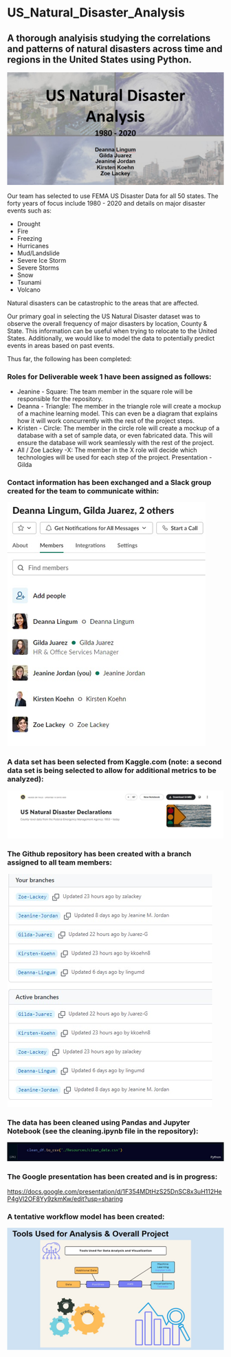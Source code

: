 # US_Natural_Disaster_Analysis
 
 ## A thorough analyisis studying the correlations and patterns of natural disasters across time and regions in the United States using Python.
 
![](Images/slide1.jpg)

Our team has selected to use FEMA US Disaster Data for all 50 states. The forty years of focus include 1980 - 2020 and details on major disaster events such as:

* Drought
* Fire
* Freezing
* Hurricanes
* Mud/Landslide
* Severe Ice Storm
* Severe Storms
* Snow
* Tsunami
* Volcano

Natural disasters can be catastrophic to the areas that are affected.

Our primary goal in selecting the US Natural Disaster dataset was to observe the overall frequency of major disasters by location, County & State.  This information can be useful when trying to relocate to the United States. Additionally, we would like to model the data to potentially predict events in areas based on past events. 

Thus far, the following has been completed:

### Roles for Deliverable week 1 have been assigned as follows:

* Jeanine - Square: The team member in the square role will be responsible for the repository.
* Deanna - Triangle: The member in the triangle role will create a mockup of a machine learning model. This can even be a diagram that explains how it will work concurrently with the rest of the project steps.
* Kristen - Circle: The member in the circle role will create a mockup of a database with a set of sample data, or even fabricated data. This will ensure the database will work seamlessly with the rest of the project.
* All / Zoe Lackey -X: The member in the X role will decide which technologies will be used for each step of the project.
Presentation - Gilda

### Contact information has been exchanged and a Slack group created for the team to communicate within: 

![](Images/slack.jpg)

### A data set has been selected from Kaggle.com (note: a second data set is being selected to allow for additional metrics to be analyzed):

![](Images/datasetimage.jpg)

### The Github repository has been created with a branch assigned to all team members:

![](Images/branches.jpg)

### The data has been cleaned using Pandas and Jupyter Notebook (see the cleaning.ipynb file in the repository):

![](Images/cleandf.jpg)

### The Google presentation has been created and is in progress:

https://docs.google.com/presentation/d/1F354MDtHzS25DnSC8x3uH112HeP4gVl2OF8Yy9zkmKw/edit?usp=sharing

### A tentative workflow model has been created:

![](Images/workflow.jpg)




